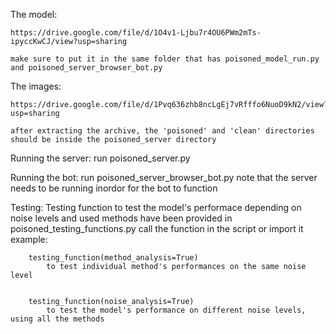 The model:

    https://drive.google.com/file/d/1O4v1-Ljbu7r4OU6PWm2mTs-ipyccKwCJ/view?usp=sharing

    make sure to put it in the same folder that has poisoned_model_run.py and poisoned_server_browser_bot.py

The images:

    https://drive.google.com/file/d/1Pvq636zhb8ncLgEj7vRfffo6NuoD9kN2/view?usp=sharing

    after extracting the archive, the 'poisoned' and 'clean' directories should be inside the poisoned_server directory


Running the server:
    run poisoned_server.py
    
Running the bot:
    run poisoned_server_browser_bot.py
    note that the server needs to be running inordor for the bot to function

Testing:
    Testing function to test the model's performace depending on noise levels and used methods have been provided in 
    poisoned_testing_functions.py
    call the function in the script or import it 
    example:
    
        testing_function(method_analysis=True)
            to test individual method's performances on the same noise level
            
            
        testing_function(noise_analysis=True)
            to test the model's performance on different noise levels, using all the methods

